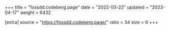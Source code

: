 +++
title = "fossdd.codeberg.page"
date = "2022-03-22"
updated = "2023-04-17"
weight = 6432

[extra]
source = "https://fossdd.codeberg.page/"
ratio = 34
size = 6
+++
